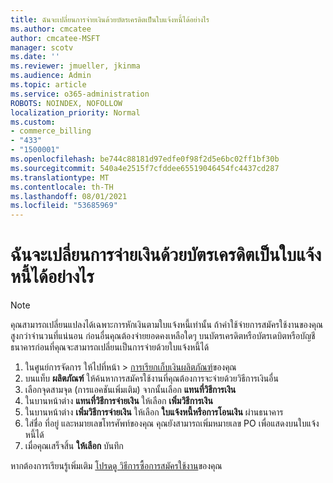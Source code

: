 ```yaml
---
title: ฉันจะเปลี่ยนการจ่ายเงินด้วยบัตรเครดิตเป็นใบแจ้งหนี้ได้อย่างไร
ms.author: cmcatee
author: cmcatee-MSFT
manager: scotv
ms.date: ''
ms.reviewer: jmueller, jkinma
ms.audience: Admin
ms.topic: article
ms.service: o365-administration
ROBOTS: NOINDEX, NOFOLLOW
localization_priority: Normal
ms.custom:
- commerce_billing
- "433"
- "1500001"
ms.openlocfilehash: be744c88181d97edfe0f98f2d5e6bc02ff1bf30b
ms.sourcegitcommit: 540a4e2515f7cfddee65519046454fc4437cd287
ms.translationtype: MT
ms.contentlocale: th-TH
ms.lasthandoff: 08/01/2021
ms.locfileid: "53685969"
---
```

# <a name="how-do-i-change-from-credit-card-payments-to-invoice"></a>ฉันจะเปลี่ยนการจ่ายเงินด้วยบัตรเครดิตเป็นใบแจ้งหนี้ได้อย่างไร

> [!NOTE]
> คุณสามารถเปลี่ยนแปลงได้เฉพาะการหักเงินตามใบแจ้งหนี้เท่านั้น ถ้าค่าใช้จ่ายการสมัครใช้งานของคุณสูงกว่าจํานวนที่แน่นอน ก่อนอื่นคุณต้องจ่ายยอดคงเหลือใดๆ บนบัตรเครดิตหรือบัตรเดบิตหรือบัญชีธนาคารก่อนที่คุณจะสามารถเปลี่ยนเป็นการจ่ายด้วยใบแจ้งหนี้ได้

1. ในศูนย์การจัดการ ให้ไปที่หน้า  >  [การเรียกเก็บเงินผลิตภัณฑ์](https://go.microsoft.com/fwlink/p/?linkid=842054)ของคุณ
2. บนแท็บ **ผลิตภัณฑ์** ให้ค้นหาการสมัครใช้งานที่คุณต้องการจะจ่ายด้วยวิธีการเงินอื่น
3. เลือกจุดสามจุด (การแอคชันเพิ่มเติม) จากนั้นเลือก **แทนที่วิธีการเงิน**
4. ในบานหน้าต่าง **แทนที่วิธีการจ่ายเงิน** ให้เลือก **เพิ่มวิธีการเงิน**
5. ในบานหน้าต่าง **เพิ่มวิธีการจ่ายเงิน** ให้เลือก **ใบแจ้งหนี้หรือการโอนเงิน** ผ่านธนาคาร
6. ใส่ชื่อ ที่อยู่ และหมายเลขโทรศัพท์ของคุณ คุณยังสามารถเพิ่มหมายเลข PO เพื่อแสดงบนใบแจ้งหนี้ได้
7. เมื่อคุณเสร็จสิ้น **ให้เลือก** บันทึก

หากต้องการเรียนรู้เพิ่มเติม [โปรดดู วิธีการซื้อการสมัครใช้งาน](/microsoft-365/commerce/billing-and-payments/pay-for-your-subscription)ของคุณ